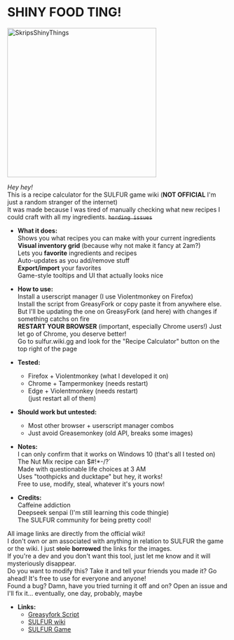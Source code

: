 # SHINY FOOD TING!  

<img width="340" height="340" alt="SkripsShinyThings" src="https://github.com/user-attachments/assets/d866e703-8778-418b-86be-c127677e1d0d" />  

*Hey hey!*  
This is a recipe calculator for the SULFUR game wiki (**NOT OFFICIAL** I'm just a random stranger of the internet)  
It was made because I was tired of manually checking what new recipes I could craft with all my ingredients. ~~`hording issues`~~  




- **What it does:**  
Shows you what recipes you can make with your current ingredients  
**Visual inventory grid** (because why not make it fancy at 2am?)  
Lets you **favorite** ingredients and recipes  
Auto-updates as you add/remove stuff  
**Export/import** your favorites  
Game-style tooltips and UI that actually looks nice  

- **How to use:**  
Install a userscript manager (I use Violentmonkey on Firefox)  
Install the script from GreasyFork or copy paste it from anywhere else.   
But I'll be updating the one on GreasyFork (and here) with changes if something catchs on fire  
**RESTART YOUR BROWSER** (important, especially Chrome users!) Just let go of Chrome, you deserve better!  
Go to sulfur.wiki.gg and look for the "Recipe Calculator" button on the top right of the page  

- **Tested:**  
  - Firefox + Violentmonkey (what I developed it on)  
  - Chrome + Tampermonkey (needs restart)  
  - Edge + Violentmonkey (needs restart)  
(just restart all of them)  

- **Should work but untested:**  
  - Most other browser + userscript manager combos  
  - Just avoid Greasemonkey (old API, breaks some images)  

- **Notes:**  
I can only confirm that it works on Windows 10 (that's all I tested on)    
The Nut Mix recipe can $#!*-/?`  
Made with questionable life choices at 3 AM  
Uses "toothpicks and ducktape" but hey, it works!  
Free to use, modify, steal, whatever it's yours now!  

- **Credits:**  
Caffeine addiction  
Deepseek senpai (I'm still learning this code thingie)  
The SULFUR community for being pretty cool!  

All image links are directly from the official wiki!  
I don't own or am associated with anything in relation to SULFUR the game or the wiki. I just ~~stole~~ **borrowed** the links for the images.  
If you're a dev and you don't want this tool, just let me know and it will mysteriously disappear.    
Do you want to modify this? Take it and tell your friends you made it? Go ahead! It's free to use for everyone and anyone!  
Found a bug? Damn, have you tried turning it off and on? Open an issue and I'll fix it... eventually, one day, probably, maybe  

- **Links:**  
  - [Greasyfork Script]()  
  - [SULFUR wiki](https://sulfur.wiki.gg/)
  - [SULFUR Game](https://store.steampowered.com/app/2124120/SULFUR/)
